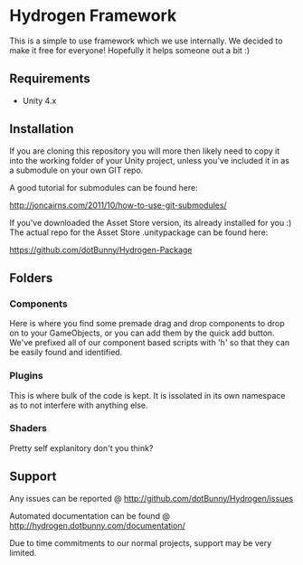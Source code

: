 Hydrogen Framework
================================================================================================

This is a simple to use framework which we use internally. 
We decided to make it free for everyone! 
Hopefully it helps someone out a bit :)


Requirements
------------------------------------------------------------------------------------------------
- Unity 4.x

Installation
------------------------------------------------------------------------------------------------

If you are cloning this repository you will more then likely need to copy it into the working 
folder of your Unity project, unless you've included it in as a submodule on your own GIT repo.

A good tutorial for submodules can be found here:

http://joncairns.com/2011/10/how-to-use-git-submodules/

If you've downloaded the Asset Store version, its already installed for you :) The actual repo 
for the Asset Store .unitypackage can be found here:

https://github.com/dotBunny/Hydrogen-Package

Folders
------------------------------------------------------------------------------------------------

### Components ###
Here is where you find some premade drag and drop components to drop on to your GameObjects, or
you can add them by the quick add button. We've prefixed all of our component based scripts with
'h' so that they can be easily found and identified.

### Plugins ###
This is where bulk of the code is kept. It is issolated in its own namespace as to not interfere
with anything else.

### Shaders ###
Pretty self explanitory don't you think?


Support
------------------------------------------------------------------------------------------------

Any issues can be reported @ http://github.com/dotBunny/Hydrogen/issues

Automated documentation can be found @ http://hydrogen.dotbunny.com/documentation/

Due to time commitments to our normal projects, support may be very limited.
